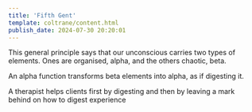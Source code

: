 ```yaml
---
title: 'Fifth Gent'
template: coltrane/content.html
publish_date: 2024-07-30 20:20:01
---
```


This general principle says that our unconscious carries two types of elements. Ones are organised, alpha, and the others chaotic, beta. 

An alpha function transforms beta elements into alpha, as if digesting it. 

A therapist helps clients first by digesting and then by leaving a mark behind on how to digest experience
